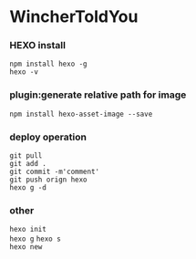 # WincherToldYou

### HEXO install  
`npm install hexo -g`  
`hexo -v`  

### plugin:generate relative path for image
`npm install hexo-asset-image --save`

### deploy operation
`git pull`  
`git add .`  
`git commit -m'comment'`  
`git push orign hexo`  
`hexo g -d`  

### other
`hexo init`  
`hexo g`
`hexo s`  
`hexo new`  
